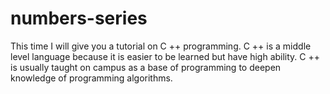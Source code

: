 # numbers-series
This time I will give you a tutorial on C ++ programming. C ++ is a middle level language because it is easier to be learned but have high ability. C ++ is usually taught on campus as a base of programming to deepen knowledge of programming algorithms.
